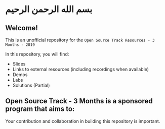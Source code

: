 # بسم الله الرحمن الرحيم

## Welcome!

This is an unofficial repository for the 
`Open Source Track Resources - 3 Months - 2019`

In this repository, you will find:
- Slides
- Links to external resources (including recordings when available)
- Demos
- Labs
- Solutions (Partial)

Open Source Track - 3 Months is a sponsored program that aims to:
- 

Your contribution and collaboration in building this repository is important.